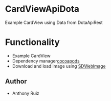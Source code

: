 # CardViewApiDota
Example CardView using Data from DotaApiRest

# Functionality
- Example CardView
- Dependency manager[cocoapods](https://cocoapods.org/)
- Download and load image using [SDWebImage](https://github.com/rs/SDWebImage)

## Author
- Anthony Ruiz 
